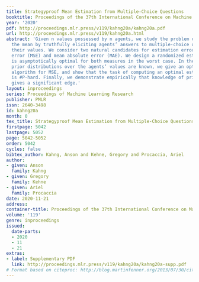 ```yaml
---
title: Strategyproof Mean Estimation from Multiple-Choice Questions
booktitle: Proceedings of the 37th International Conference on Machine Learning
year: '2020'
pdf: http://proceedings.mlr.press/v119/kahng20a/kahng20a.pdf
url: http://proceedings.mlr.press/v119/kahng20a.html
abstract: 'Given n values possessed by n agents, we study the problem of estimating
  the mean by truthfully eliciting agents’ answers to multiple-choice questions about
  their values. We consider two natural candidates for estimation error: mean squared
  error (MSE) and mean absolute error (MAE). We design a randomized estimator which
  is asymptotically optimal for both measures in the worst case. In the case where
  prior distributions over the agents’ values are known, we give an optimal, polynomial-time
  algorithm for MSE, and show that the task of computing an optimal estimate for MAE
  is #P-hard. Finally, we demonstrate empirically that knowledge of prior distributions
  gives a significant edge.'
layout: inproceedings
series: Proceedings of Machine Learning Research
publisher: PMLR
issn: 2640-3498
id: kahng20a
month: 0
tex_title: Strategyproof Mean Estimation from Multiple-Choice Questions
firstpage: 5042
lastpage: 5052
page: 5042-5052
order: 5042
cycles: false
bibtex_author: Kahng, Anson and Kehne, Gregory and Procaccia, Ariel
author:
- given: Anson
  family: Kahng
- given: Gregory
  family: Kehne
- given: Ariel
  family: Procaccia
date: 2020-11-21
address: 
container-title: Proceedings of the 37th International Conference on Machine Learning
volume: '119'
genre: inproceedings
issued:
  date-parts:
  - 2020
  - 11
  - 21
extras:
- label: Supplementary PDF
  link: http://proceedings.mlr.press/v119/kahng20a/kahng20a-supp.pdf
# Format based on citeproc: http://blog.martinfenner.org/2013/07/30/citeproc-yaml-for-bibliographies/
---
```


